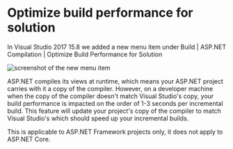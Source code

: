 # Optimize build performance for solution
In Visual Studio 2017 15.8 we added a new menu item under Build | ASP.NET Compilation | Optimize Build Performance for Solution

![screenshot of the new menu item](2017/optimize-build-perf/_static/optimize-build-performance-for-solution.png)

ASP.NET compiles its views at runtime, which means your ASP.NET project carries with it a copy of the compiler. However, on a developer machine when the copy of the compiler doesn't match Visual Studio's copy, your build performance is impacted on the order of 1-3 seconds per incremental build. This feature will update your project's copy of the compiler to match Visual Studio's which should speed up your incremental builds.

This is applicable to ASP.NET Framework projects only, it does not apply to ASP.NET Core.
